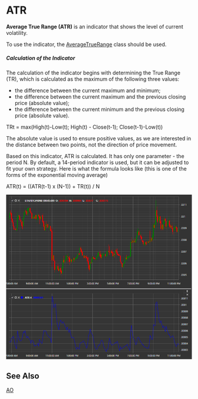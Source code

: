 # ATR

**Average True Range (ATR)** is an indicator that shows the level of current volatility.

To use the indicator, the [AverageTrueRange](xref:StockSharp.Algo.Indicators.AverageTrueRange) class should be used.
##### Calculation of the Indicator
  
The calculation of the indicator begins with determining the True Range (TR), which is calculated as the maximum of the following three values:  
- the difference between the current maximum and minimum;  
- the difference between the current maximum and the previous closing price (absolute value);  
- the difference between the current minimum and the previous closing price (absolute value).  

TRt = max(High(t)-Low(t); High(t) - Close(t-1); Close(t-1)-Low(t))  

The absolute value is used to ensure positive values, as we are interested in the distance between two points, not the direction of price movement.  
  
Based on this indicator, ATR is calculated. It has only one parameter - the period N. By default, a 14-period indicator is used, but it can be adjusted to fit your own strategy. Here is what the formula looks like (this is one of the forms of the exponential moving average)  
  
ATR(t) = ((ATR(t-1) x (N-1)) + TR(t)) / N  

![IndicatorAverageTrueRange](../images/IndicatorAverageTrueRange.png)

## See Also

[AO](IndicatorAwesomeOscillator.md)